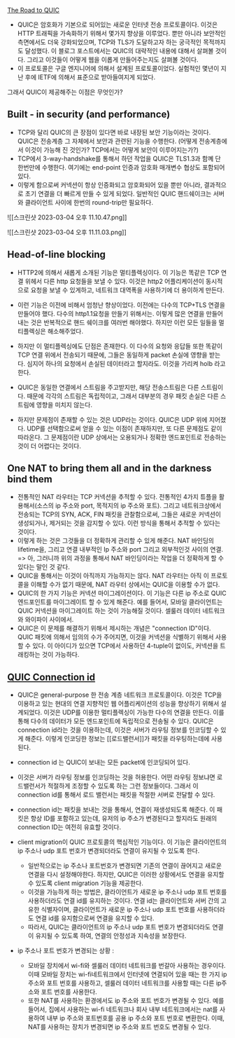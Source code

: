 [The Road to QUIC](https://blog.cloudflare.com/the-road-to-quic/) 

- QUIC은 암호화가 기본으로 되어있는 새로운 인터넷 전송 프로토콜이다. 이것은 HTTP 트래픽을 가속화하기 위해서 몇가지 향상을 이루었다. 뿐만 아니라 보안적인 측면에서도 더욱 강화되었으며, TCP와 TLS가 도달하고자 하는 궁극적인 목적까지도 달성했다. 이 블로그 포스트에서는 QUIC의 대략적인 내용에 대해서 살펴볼 것이다. 그리고 이것들이 어떻게 웹을 이롭게 만들어주는지도 살펴볼 것이다. 
- 이 프로토콜은 구글 엔지니어에 의해서 설계된 프로토콜이었다. 실험적인 몇년이 지난 후에 IETF에 의해서 표준으로 받아들여지게 되었다. 

그래서 QUIC이 제공해주는 이점은 무엇인가? 

## Built - in security (and performance) 

- TCP와 달리 QUIC의 큰 장점이 있다면 바로 내장된 보안 기능이라는 것이다. QUIC은 전송계층 그 자체에서 보안과 관련된 기능을 수행한다. (어떻게 전송계층에서 이것이 가능해 진 것인가? TCP에서는 어떻게 보안이 이루어지는가?)
- TCP에서 3-way-handshake를 통해서 하던 작업을 QUIC은 TLS1.3과 함꼐 단 한번만에 수행한다. 여기에는 end-point 인증과 암호화 매개변수 협상도 포함되어있다. 
- 이렇게 함으로써 커넥션이 항상 인증화되고 암호화되어 있을 뿐만 아니라, 결과적으로 초기 연결을 더 빠르게 만들 수 있게 되었다. 일반적인 QUIC 핸드쉐이크는 서버와 클라이언트 사이에 한번의 round-trip만 필요하다. 

![[스크린샷 2023-03-04 오후 11.10.47.png]]


![[스크린샷 2023-03-04 오후 11.11.03.png]]

## Head-of-line blocking 

- HTTP2에 의해서 새롭게 소개된 기능은 멀티플렉싱이다. 이 기능은 똑같은 TCP 연결 위헤서 다른 http 요청들을 보낼 수 있다. 이것은 http2 어플리케이션이 동시적으로 요청을 보낼 수 있게하고, 네트워크 대역폭을 사용하기에 더 용이하게 만든다. 
- 이런 기능은 이전에 비해서 엄청난 향상이었다. 이전에는 다수의 TCP+TLS 연결을 만들어야 했다. 다수의 http1.1요청을 만들기 위해서는. 이렇게 많은 연결을 만들어내는 것은 반복적으로 핸드 쉐이크를 여러번 해야했다. 하지만 이런 모든 일들을 멀티플렉싱은 해소해주었다. 
- 하지만 이 멀티플렉싱에도 단점은 존재한다. 이 다수의 요청와 응답들 또한 똑같이 TCP 연결 위에서 전송되기 때문에, 그들은 동일하게 packet 손실에 영향을 받는다. 심지어 하나의 요청에서 손실된 데이터라고 할지라도. 이것을 가리켜 holb 라고 한다. 
- QUIC은 동일한 연결에서 스트림을 주고받지만, 해당 전송스트림은 다른 스트림이다. 때문에 각각의 스트림은 독립적이고, 그래서 대부분의 경우 패킷 손실은 다른 스트림에 영향을 미치지 않는다. 

- 하지만 문제점이 존재할 수 있는 것은 UDP라는 것이다. QUIC은 UDP 위에 지어졌다. UDP를 선택함으로써 얻을 수 있는 이점이 존재하지만, 또 다른 문제점도 같이 따라온다. 그 문제점이란 UDP 상에서는 오용되거나 정확한 엔드포인트로 전송하는 것이 더 어렵다는 것이다. 

##  One NAT to bring them all and in the darkness bind them

- 전통적인 NAT 라우터는 TCP 커넥션을 추적할 수 있다. 전통적인 4가지 튜플을 활용해서(소스의 ip 주소와 port, 목적지의 ip 주소와 포트). 그리고 네트워크상에서 전송되는 TCP의 SYN, ACK, FIN 패킷을 관찰함으로써,  그들은 새로운 커넥션이 생성되거나, 제거되는 것을 감지할 수 있다. 이런 방식을 통해서 추적할 수 있다는 것이다. 
- 이렇게 하는 것은 그것들을 더 정확하게 관리할 수 있게 해준다. NAT 바인딩의 lifetime을, 그리고 연결 내부적인 Ip 주소와 port 그리고 외부적인것 사이의 연결. =>  아, 그러니까 위의 과정을 통해서 NAT 바인딩이라는 작업을 더 정확하게 할 수 있다는 말인 것 같다. 
- QUIC을 통해서는 이것이 아직까지 가능하지는 않다. NAT 라우터는 아직 이 프로토콜을 이해할 수가 없기 때문에, NAT 라우터 상에서는 QUIC을 이용할 수가 없다. 
- QUIC의 한 가지 기능은 커넥션 마이그레이션이다. 이 기능은 다른 ip 주소로 QUIC 엔드포인트를 마이그레이트 할 수 있게 해준다. 예를 들어서, 모바일 클라이언트는 QUIC 커넥션을 마이그레이트 하는 것이 가능해질 것이다. 셀룰러 데이터 네트워크와 와이파이 사이에서.  
- QUIC은 이 문제를 해결하기 위해서 제시하는 개념은 "connection ID"이다. QUIC 패킷에 의해서 임의의 수가 주어지면, 이것을 커넥션을 식별하기 위해서 사용할 수 있다. 이 아이디가 있으면 TCP에서 사용하던 4-tuple이 없이도, 커넥션을 트래킹하는 것이 가능하다. 



## [QUIC Connection id](https://www.phind.com/search?cache=2842f1d8-61d0-438c-9dae-728a0d5ab1ad) 

- QUIC은 general-purpose 한 전송 계층 네트워크 프로토콜이다. 이것은 TCP을 이용하고 있는 현대의 연결 지향적인 웹 어플리케이션의 성능을 향상하기 위해서 설계되었다. 이것은 UDP를 이용한 멀티플렉싱이 가능한 다수의 연결을 만든다. 이를 통해 다수의 데이터가 모든 엔드포인트에 독립적으로 전송될 수 있다. QUIC은 connection id라는 것을 이용하는데, 이것은 서버가 라우팅 정보를 인코딩할 수 있게 해준다. 이렇게 인코딩한 정보는 [[로드밸런서]]가 패킷을 라우팅하는데에 사용된다.
- connection id 는 QUIC이 보내는 모든 packet에 인코딩되어 있다. 
- 이것은 서버가 라우팅 정보를 인코딩하는 것을 허용한다.  어떤 라우팅 정보냐면 로드밸런서가 적절하게 조정할 수 있도록 하는 그런 정보들이다. 그래서 이 connection id를 통해서 로드 밸런서는 패킷을 적절한 서버로 전달할 수 있다. 
- connection id는  패킷을 보내는 것을 통해서, 연결이 재생성되도록 해준다. 이 패킷은 항상 ID를 포함하고 있는데, 유저의 ip 주소가 변경된다고 할지라도 원래의 connection ID는 여전히 유효할 것이다. 
- client migration이 QUIC 프로토콜의 핵심적인 기능이다. 이 기능은 클라이언트의 ip 주소나 udp 포트 번호가 변경되더라도 연결이 유지될 수 있도록 한다. 
	- 일반적으로는 ip 주소나 포트번호가 변경되면 기존의 연결이 끊어지고 새로운 연결을 다시 설정해야한다. 하지만, QUIC은 이러한 상황에서도 연결을 유지할 수 있도록 client migration 기능을 제공한다. 
	- 이것을 가능하게 하는 방법은, 클라이언트가 새로운 ip 주소나 udp 포트 번호를 사용하더라도 연결 id를 유지하는 것이다. 연결 id는 클라이언트와 서버 간의 고유한 식별자이며, 클라이언트가 새로운 ip 주소나 udp 포트 번호를 사용하더라도 연결 id를 유지함으로써 연결을 유지할 수 있다. 
	- 따라서, QUIC는 클라이언트의 ip 주소나 udp 포트 번호가 변경되더라도 연결이 유지될 수 있도록 하여, 연결의 안정성과 지속성을 보장한다. 

- ip 주소나 포트 번호가 변경되는 상황 : 
	- 모바일 장치에서 wi-fi와 셀룰러 데이터 네트워크를 번갈아 사용하는 경우이다. 이때 모바일 장치는 wi-fi네트워크에서 인터넷에 연결되어 있을 때는 한 가지 ip 주소와 포트 번호를 사용하고, 셀룰러 데이터 네트워크를 사용할 때는 다른 ip주소와 포트 번호를 사용한다. 
	- 또한 NAT를 사용하는 환경에서도 ip 주소와 포트 번호가 변경될 수 있다. 예를 들어서, 집에서 사용하는 wi-fi 네트워크나 회사 내부 네트워크에서는 nat를 사용하여 내부 ip 주소와 포트번호를 공용 ip 주소와 포트 번호로 변환한다. 이때, NAT를 사용하는 장치가 변경되면 ip 주소와 포트 번호도 변경될 수 있다. 
